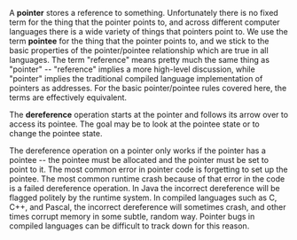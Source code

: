 A **pointer** stores a reference to something. Unfortunately there is no fixed term for the thing that the pointer points to, and across different computer languages there is a wide variety of things that pointers point to. We use the term **pointee** for the thing that the pointer points to, and we stick to the basic properties of the pointer/pointee relationship which are true in all languages. The term "reference" means pretty much the same thing as "pointer" -- "reference" implies a more high-level discussion, while "pointer" implies the traditional compiled language implementation of pointers as addresses. For the basic pointer/pointee rules covered here, the terms are effectively equivalent.

The **dereference** operation starts at the pointer and follows its arrow over to access its pointee. The goal may be to look at the pointee state or to change the pointee state.

The dereference operation on a pointer only works if the pointer has a pointee -- the pointee must be allocated and the pointer must be set to point to it. The most common error in pointer code is forgetting to set up the pointee. The most common runtime crash because of that error in the code is a failed dereference operation. In Java the incorrect dereference will be flagged politely by the runtime system. In compiled languages such as C, C++, and Pascal, the incorrect dereference will sometimes crash, and other times corrupt memory in some subtle, random way. Pointer bugs in compiled languages can be difficult to track down for this reason.